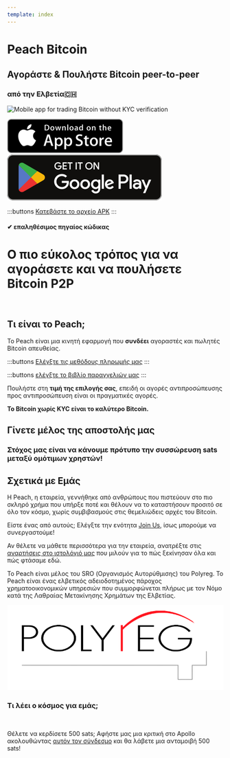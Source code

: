 ```yaml
---
template: index
---
```


<!--[teaser]-->

# Peach Bitcoin

## Αγοράστε & Πουλήστε Bitcoin <span>peer-to-peer</span>

### από την Ελβετία🇨🇭

<div class="inner-wrap">

![Mobile app for trading Bitcoin without KYC verification](/img/phones.png)

<div>
  <div class="md:flex items-end">
    <a href="https://testflight.apple.com/join/wfSPFEWG"><img class="h-180px md:h-90px" src="/img/home/download-on-the-app-store.svg" alt="Download Bitcoin app on the App Store without KYC verification"></a>
    <a class="md:ml-4" href="https://play.google.com/store/apps/details?id=com.peachbitcoin.peach.mainnet"><img class="h-180px md:h-90px" src="/img/home/get-it-on-google-play.svg" alt="Get Bitcoin app on Google Play store without ID verification"></a>
  </div>

:::buttons
[Κατεβάστε το αρχείο APK](/el/apk/)
:::

</div>

</div>

#### ✔ επαληθέσιμος πηγαίος κώδικας

<!--[top]-->

# Ο πιο εύκολος τρόπος για να αγοράσετε και να πουλήσετε Bitcoin P2P

<br>

## Τι είναι το Peach;

Το Peach είναι μια κινητή εφαρμογή που **συνδέει** αγοραστές και πωλητές Bitcoin απευθείας.

:::buttons
[Ελέγξτε τις μεθόδους πληρωμής μας](/el/how-it-works/#available-payment-methods)
:::

:::buttons
[ελέγξτε το βιβλίο παραγγελιών μας](/el/kycfree-orderbook)
:::

Πουλήστε στη **τιμή της επιλογής σας**, επειδή οι αγορές αντιπροσώπευσης προς αντιπροσώπευση είναι οι πραγματικές αγορές.

**Το Bitcoin χωρίς KYC είναι το καλύτερο Bitcoin.**

<!--[mission]-->

## Γίνετε μέλος της αποστολής μας

### Στόχος μας είναι να κάνουμε πρότυπο την συσσώρευση sats μεταξύ ομότιμων χρηστών!

<!--[about]-->

## Σχετικά με Εμάς

Η Peach, η εταιρεία, γεννήθηκε από ανθρώπους που πιστεύουν στο πιο σκληρό χρήμα που υπήρξε ποτέ και θέλουν να το καταστήσουν προσιτό σε όλο τον κόσμο, χωρίς συμβιβασμούς στις θεμελιώδεις αρχές του Bitcoin.

Είστε ένας από αυτούς; Ελέγξτε την ενότητα [Join Us](/el/join-us/), ίσως μπορούμε να συνεργαστούμε!

Αν θέλετε να μάθετε περισσότερα για την εταιρεία, ανατρέξτε στις [αναρτήσεις στο ιστολόγιό μας](/el/blog/) που μιλούν για το πώς ξεκίνησαν όλα και πώς φτάσαμε εδώ.

Το Peach είναι μέλος του SRO (Οργανισμός Αυτορύθμισης) του Polyreg. Το Peach είναι ένας ελβετικός αδειοδοτημένος πάροχος χρηματοοικονομικών υπηρεσιών που συμμορφώνεται πλήρως με τον Νόμο κατά της Λαθραίας Μετακίνησης Χρημάτων της Ελβετίας.

<div class="flex justify-center"><div class="w-1/2">

![Swiss regulated Bitcoin exchange certified by Polyreg](/img/home/polyreg.png)

</div></div>

### Τι λέει ο κόσμος για εμάς;

<br>
<div id="ap-widget-container" class="ap-widget-container" prod_code="peach" show ="top" bg_color="#FFFFFF" review_bg_color = "#FFFFFF" text_color = "#000000"></div>

Θέλετε να κερδίσετε 500 sats; Αφήστε μας μια κριτική στο Apollo ακολουθώντας [αυτόν τον σύνδεσμο](https://heyapollo.com/invite-review?prod=peach) και θα λάβετε μια ανταμοιβή 500 sats!
